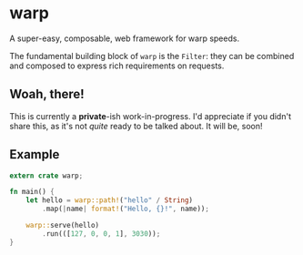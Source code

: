 # warp

A super-easy, composable, web framework for warp speeds.

The fundamental building block of `warp` is the `Filter`: they can be combined
and composed to express rich requirements on requests.

## Woah, there!

This is currently a **private**-ish work-in-progress. I'd appreciate if you didn't
share this, as it's not *quite* ready to be talked about. It will be, soon!

## Example

```rust
extern crate warp;

fn main() {
    let hello = warp::path!("hello" / String)
        .map(|name| format!("Hello, {}!", name));

    warp::serve(hello)
        .run(([127, 0, 0, 1], 3030));
}
```
